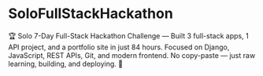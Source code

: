 # SoloFullStackHackathon
🏆 Solo 7-Day Full-Stack Hackathon Challenge — Built 3 full-stack apps, 1 API project, and a portfolio site in just 84 hours. Focused on Django, JavaScript, REST APIs, Git, and modern frontend. No copy-paste — just raw learning, building, and deploying. 🚀

